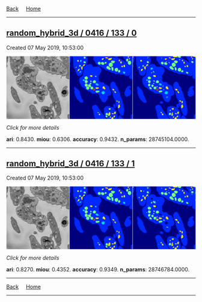 
[Back](..)&nbsp;&nbsp;&nbsp;&nbsp;&nbsp;[Home](https://leapmanlab.github.io/snapshots)

---

<div class="summary"><a href="0"><h2>random_hybrid_3d / 0416 / 133 / 0</h2></a><p>Created 07 May 2019, 10:53:00
</p><a href="0"><img src="0/media/summary.png" align="center"></a><p>
<i>Click for more details</i>
</p></div>

**ari**: 0.8430. **miou**: 0.6306. **accuracy**: 0.9432. **n_params**: 28745104.0000. 

---

<div class="summary"><a href="1"><h2>random_hybrid_3d / 0416 / 133 / 1</h2></a><p>Created 07 May 2019, 10:53:00
</p><a href="1"><img src="1/media/summary.png" align="center"></a><p>
<i>Click for more details</i>
</p></div>

**ari**: 0.8270. **miou**: 0.4352. **accuracy**: 0.9349. **n_params**: 28746784.0000. 

---

[Back](..)&nbsp;&nbsp;&nbsp;&nbsp;&nbsp;[Home](https://leapmanlab.github.io/snapshots)

---